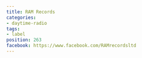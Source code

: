 ```yaml
---
title: RAM Records
categories:
- daytime-radio
tags:
- label
position: 263
facebook: https://www.facebook.com/RAMrecordsltd
---
```


